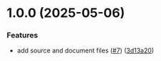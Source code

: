 # 1.0.0 (2025-05-06)


### Features

* add source and document files ([#7](https://github.com/noshiro-pf/ts-type-forge/issues/7)) ([3d13a20](https://github.com/noshiro-pf/ts-type-forge/commit/3d13a20513afd4b164ca344293c5bae0e6e04b22))
